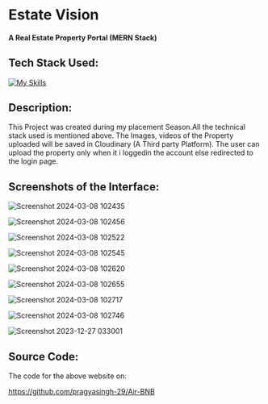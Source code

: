 # Estate Vision

#### A Real Estate Property Portal (MERN Stack)

## Tech Stack Used:

[![My Skills](https://skillicons.dev/icons?i=js,css,bootstrap,mongodb,express,node.js)](https://skillicons.dev)

## Description:

This Project was created during my placement Season.All the technical stack used is mentioned above.
The Images, videos of the Property uploaded will be saved in Cloudinary (A Third party Platform).
The user can upload the property only when it i loggedin the account else redirected to the login page.

## Screenshots of the Interface:

![Screenshot 2024-03-08 102435](https://github.com/pragyasingh-29/Air-BNB/assets/129204388/d1b56bba-facd-4ffd-9621-3b3d6e3f77ed)

![Screenshot 2024-03-08 102456](https://github.com/pragyasingh-29/Air-BNB/assets/129204388/3da8444e-bfad-429d-bc02-be5e46de541e)


![Screenshot 2024-03-08 102522](https://github.com/pragyasingh-29/Air-BNB/assets/129204388/632665bb-adfa-4dac-bf65-f514b0aaf5e6)


![Screenshot 2024-03-08 102545](https://github.com/pragyasingh-29/Air-BNB/assets/129204388/1909ff9a-aaa7-45b6-bef4-6751423229d5)



![Screenshot 2024-03-08 102620](https://github.com/pragyasingh-29/Air-BNB/assets/129204388/b9391c17-8643-4437-bceb-81681d09505f)


![Screenshot 2024-03-08 102655](https://github.com/pragyasingh-29/Air-BNB/assets/129204388/0572d20c-a386-4d5b-8df8-6d3a07b87188)


![Screenshot 2024-03-08 102717](https://github.com/pragyasingh-29/Air-BNB/assets/129204388/cb6b2b60-b754-42bb-b350-ae8bfd0b8217)


![Screenshot 2024-03-08 102746](https://github.com/pragyasingh-29/Air-BNB/assets/129204388/72e6a43b-f8ff-47fd-a2c5-262e21a82cc1)

![Screenshot 2023-12-27 033001](https://github.com/pragyasingh-29/Air-BNB/assets/129204388/e009b7e0-445a-40fd-b0ec-3c72d4dbfb52)


## Source Code:
The code for the above website on:

https://github.com/pragyasingh-29/Air-BNB
